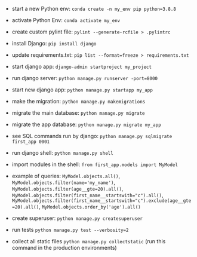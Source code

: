 - start a new Python env: `conda create -n my_env pip python=3.8.8`

- activate Python Env: `conda activate my_env`

- create custom pylint file: `pylint --generate-rcfile > .pylintrc`

- install Django: `pip install django`

- update requirements.txt: `pip list --format=freeze > requirements.txt`

- start django app: `django-admin startproject my_project`

- run django server: `python manage.py runserver -port=8000`

- start new django app: `python manage.py startapp my_app`

- make the migration: `python manage.py makemigrations`

- migrate the main database: `python manage.py migrate`

- migrate the app database: `python manage.py migrate my_app`

- see SQL commands run by django: `python manage.py sqlmigrate first_app 0001`

- run django shell: `python manage.py shell`

- import modules in the shell: `from first_app.models import MyModel`

- example of queries: `MyModel.objects.all()`, `MyModel.objects.filter(name='my_name')`, `MyModel.objects.filter(age__gte=20).all()`, `MyModel.objects.filter(first_name__startswith="c").all()`, `MyModel.objects.filter(first_name__startswith="c").exclude(age__gte=20).all()`, `MyModel.objects.order_by('age').all()`

- create superuser: `python manage.py createsuperuser`

- run tests `python manage.py test --verbosity=2` 

- collect all static files `python manage.py collectstatic` (run this command in the production environments)